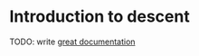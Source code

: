 # Introduction to descent

TODO: write [great documentation](http://jacobian.org/writing/great-documentation/what-to-write/)
